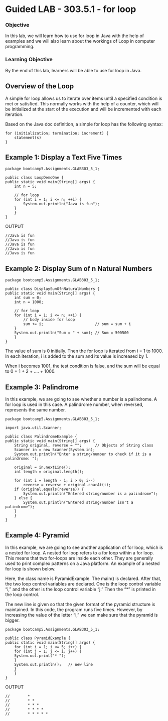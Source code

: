 # Guided LAB - 303.5.1 - for loop
### Objective
In this lab, we will learn how to use for loop in Java with the help of examples and we will also learn about the workings of Loop in computer programming.

### Learning Objective
By the end of this lab, learners will be able to use for loop in Java.

## Overview of the Loop
A simple for loop allows us to iterate over items until a specified condition is met or satisfied. This normally works with the help of a counter, which will be initialized at the start of the execution and will be incremented with each iteration.

Based on the Java doc definition, a simple for loop has the following syntax:

    for (initialization; termination; increment) {
        statement(s)
    }

## Example 1: Display a Text Five Times

    package bootcamp5.Assignments.GLAB303_5_1;

    public class LoopDemoOne {
    public static void main(String[] args) {
        int n = 5;

        // for loop
        for (int i = 1; i <= n; ++i) {
            System.out.println("Java is fun");
        }
        }
    }

OUTPUT

    //Java is fun
    //Java is fun
    //Java is fun
    //Java is fun
    //Java is fun
    
## Example 2: Display Sum of n Natural Numbers

    package bootcamp5.Assignments.GLAB303_5_1;

    public class DisplaySumOfnNaturalNumbers {
    public static void main(String[] args) {
        int sum = 0;
        int n = 1000;

        // for loop
        for (int i = 1; i <= n; ++i) {
            // body inside for loop
            sum += i;                       // sum = sum + i
        }
        System.out.println("Sum = " + sum); // Sum = 500500
        }
    }

The value of sum is 0 initially. Then the for loop is iterated from i = 1 to 1000. In each iteration, i is added to the sum and its value is increased by 1.

When i becomes 1001, the test condition is false, and the sum will be equal to 0 + 1 + 2 + .... + 1000.

## Example 3: Palindrome
In this example, we are going to see whether a number is a palindrome. A for loop is used in this case. A palindrome number, when reversed, represents the same number.

    package bootcamp5.Assignments.GLAB303_5_1;

    import java.util.Scanner;
    
    public class PalindromeExample {
    public static void main(String[] args) {
        String original, reverse = "";      // Objects of String class
        Scanner in = new Scanner(System.in);
        System.out.println("Enter a string/number to check if it is a palindrome: ");

        original = in.nextLine();
        int length = original.length();

        for (int i = length - 1; i > 0; i--)
            reverse = reverse + original.charAt(i);
        if (original.equals(reverse)) {
            System.out.println("Entered string/number is a palindrome");
        } else {
            System.out.println("Entered string/number isn't a palindrome");
        }
        }
    }

## Example 4: Pyramid
In this example, we are going to see another application of for loop, which is a nested for loop. A nested for loop refers to a for loop within a for loop. This means that two for-loops are inside each other. They are generally used to print complex patterns on a Java platform. An example of a nested for loop is shown below.

Here, the class name is PyramidExample. The main() is declared. After that, the two loop control variables are declared. One is the loop control variable “i,” and the other is the loop control variable “j.” Then the “*” is printed in the loop control. 

The new line is given so that the given format of the pyramid structure is maintained. In this code, the program runs five times. However, by increasing the value of the letter “i,” we can make sure that the pyramid is bigger.
    
    package bootcamp5.Assignments.GLAB303_5_1;

    public class PyramidExample {
    public static void main(String[] args) {
        for (int i = 1; i <= 5; i++) {
        for (int j = 1; j <= i; j++) {
        System.out.print("* ");
        }
        System.out.println();   // new line
        }
        }
    }

OUTPUT

    //        *
    //        * *
    //        * * *
    //        * * * *
    //        * * * * *